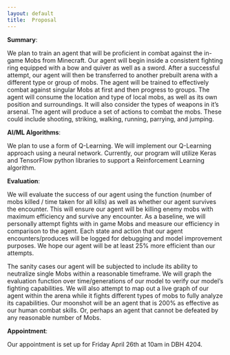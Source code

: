 ```yaml
---
layout: default
title:  Proposal
---
```



**Summary**:

We plan to train an agent that will be proficient in combat against the in-game Mobs from Minecraft. Our agent will begin inside a consistent fighting ring equipped with a bow and quiver as well as a sword. After a successful attempt, our agent will then be transferred to another prebuilt arena with a different type or group of mobs. The agent will be trained to effectively combat against singular Mobs at first and then progress to groups. The agent will consume the location and type of local mobs, as well as its own position and surroundings. It will also consider the types of weapons in it’s arsenal. The agent will produce a set of actions to combat the mobs. These could include shooting, striking, walking, running, parrying, and jumping.

**AI/ML Algorithms**:

We plan to use a form of Q-Learning. We will implement our Q-Learning approach using a neural network. Currently, our program will utilize Keras and TensorFlow python libraries to support a Reinforcement Learning algorithm.

**Evaluation**:

We will evaluate the success of our agent using the function (number of mobs killed / time taken for all kills) as well as whether our agent survives the encounter. This will ensure our agent will be killing enemy mobs with maximum efficiency and survive any encounter. As a baseline, we will personally attempt fights with in game Mobs and measure our efficiency in comparison to the agent. Each state and action that our agent encounters/produces will be logged for debugging and model improvement purposes. We hope our agent will be at least 25% more efficient than our attempts.

The sanity cases our agent will be subjected to include its ability to neutralize single Mobs within a reasonable timeframe. We will graph the evaluation function over time/generations of our model to verify our model’s fighting capabilities. We will also attempt to map out a live graph of our agent within the arena while it fights different types of mobs to fully analyze its capabilities. Our moonshot will be an agent that is 200% as effective as our human combat skills. Or, perhaps an agent that cannot be defeated by any reasonable number of Mobs.

**Appointment**:

Our appointment is set up for Friday April 26th at 10am in DBH 4204.